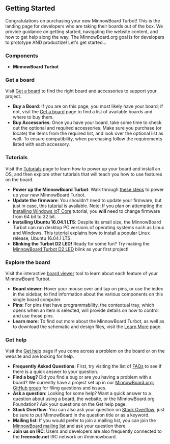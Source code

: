 ## Getting Started
Congratulations on purchasing your new MinnowBoard Turbot! This is the landing page for developers who are taking their boards out of the box. We provide guidance on getting started, navigating the website content, and how to get help along the way. The MinnowBoard.org goal is for developers to prototype AND productize! Let's get started... 

### Components
- **MinnowBoard Turbot**

### Get a board
Visit [Get a board](get-a-board) to find the right board and accessories to support your project.


- **Buy a Board**: If you are on this page, you most likely have your board; if not, visit the [Get a board](get-a-board) page to find a list of available boards and where to buy them.
- **Buy Accessories**: Once you have your board, take some time to check out the optional and required accessories. Make sure you purchase (or locate) the items from the required list, and look over the optional list as well. To ensure compatibility, when purchasing follow the requirements listed with each accessory.

### Tutorials
Visit the [Tutorials](tutorials) page to learn how to power up your board and install an OS, and then explore other tutorials that will teach you how to use features on the board. 


- **Power up the MinnowBoard Turbot**: Walk through [these steps](tutorials/powering-on-minnowboardturbot) to power up your new MinnowBoard Turbot.
- **Update the firmware**: You shouldn’t need to update your firmware, but just in case, this [tutorial](tutorials/updating_your_firmware) is available. Note: If you plan on attempting the [Installing Windows IoT Core](tutorials/installing-windows-iot-on-minnowboard-turbot) tutorial, you **will** need to change firmware from 64 bit to 32 bit.  
- **Installing Ubuntu 16.04.1 LTS**: Despite its small size, the MinnowBoard Turbot can run desktop PC versions of operating systems such as Linux and Windows. This [tutorial](tutorials/installing-ubuntu-16.04-on-minnowboardmax) explains how to install a popular Linux release, Ubuntu 16.04.1 LTS. 
- **Blinking the Turbot D2 LED!** Ready for some fun? Try making the [MinnowBoard Turbot D2 LED](tutorials/Turbot-blink) blink as your first project!

### Explore the board
Visit the interactive [board viewer](board-viewer) tool to learn about each feature of your MinnowBoard Turbot. 


- **Board viewer**: Hover your mouse over and tap on pins, or use the index in the sidebar, to find information about the various components on this single board computer.
- **Pins**: For pins that have programmability, the contextual tray, which opens when an item is selected, will provide details on how to control and use those pins.
- **Learn more**: To find out more about the MinnowBoard Turbot, as well as to download the schematic and design files, visit the [Learn More](learn-more) page.

### Get help
Visit the [Get help](help) page if you come across a problem on the board or on the website and are looking for help.  


- **Frequently Asked Questions**: First, try visiting the list of [FAQs](faq) to see if there is a quick answer to your question.
- **Find a bug?** Did you find a bug or are you having a problem with a board? We currently have a project set up in our [MinnowBoard.org: GitHub group](https://github.com/minnowboard-org/bugs-and-help) for filing questions and issues.
- **Ask a question**: Looking for some help? Want a quick answer to a question about using a board, the website, or the MinnowBoard.org Foundation? Ask your questions on the Get help page.
- **Stack Overflow**: You can also ask your question on [Stack Overflow](http://stackoverflow.com/search?q=minnowboard); just be sure to put MinnowBoard in the question title or as a keyword.
- **Mailing list**: If you would prefer to join a mailing list, you can join the [MinnowBoard mailing list](http://lists.elinux.org/mailman/listinfo/elinux-minnowboard) and ask your question there.
- **Join us on IRC**: Users and developers are also frequently connected to the **freenode.net** IRC network on #minnowboard.
